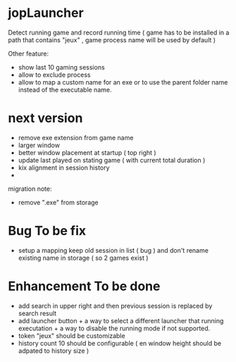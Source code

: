 # jopLauncher

Detect running game and record running time ( game has to be installed in a path that contains "jeux" , game process name will be used by default )

Other feature:
- show last 10 gaming sessions
- allow to exclude process
- allow to map a custom name for an exe or to use the parent folder name instead of the executable name.

# next version
- remove exe extension from game name
- larger window
- better window placement at startup ( top right )
- update last played on stating game ( with current total duration )
- kix alignment in session history
- 
migration note:
- remove ".exe" from storage

# Bug To be fix
- setup a mapping keep old session in list ( bug ) and don't rename existing name in storage ( so 2 games exist )

# Enhancement To be done
- add search in upper right and then previous session is replaced by search result
- add launcher button + a way to select a different launcher that running executation + a way to disable the running mode if not supported.
- token "jeux" should be customizable
- history count 10 should be configurable ( en window height should be adpated to history size )
